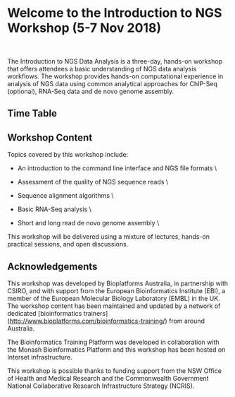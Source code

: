 # Welcome to the Introduction to NGS Workshop (5-7 Nov 2018)
<br>

The Introduction to NGS Data Analysis is a three-day, hands-on workshop that offers attendees a basic understanding of NGS data analysis workflows. 
The workshop provides hands-on computational experience in analysis of NGS data using common analytical approaches for ChIP-Seq (optional), RNA-Seq data and de novo genome assembly.

## Time Table

## Workshop Content
Topics covered by this workshop include:

* An introduction to the command line interface and NGS file formats \

* Assessment of the quality of NGS sequence reads \

* Sequence alignment algorithms \

* Basic RNA-Seq analysis \

* Short and long read de novo genome assembly \


This workshop will be delivered using a mixture of lectures, hands-on practical sessions, and open discussions.

## Acknowledgements
This workshop was developed by Bioplatforms Australia, in partnership with CSIRO, and with support from the European Bioinformatics Institute (EBI), a member of the European Molecular Biology Laboratory (EMBL) in the UK. The workshop content has been maintained and updated by a network of dedicated [bioinformatics trainers] (http://www.bioplatforms.com/bioinformatics-training/) from around Australia.<br>

The Bioinformatics Training Platform was developed in collaboration with the Monash Bioinformatics Platform and this workshop has been hosted on Interset infrastructure.<br>

This workshop is possible thanks to funding support from the NSW Office of Health and Medical Research and the Commonwealth Government National Collaborative Research Infrastructure Strategy (NCRIS).<br>
